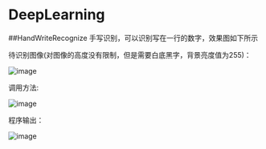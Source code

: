# DeepLearning
##HandWriteRecognize
手写识别，可以识别写在一行的数字，效果图如下所示

待识别图像(对图像的高度没有限制，但是需要白底黑字，背景亮度值为255)：

![image](https://github.com/skillness/DeepLearning/blob/master/12345.jpg)

调用方法:

![image](https://github.com/skillness/DeepLearning/blob/master/data/howTo.png) 

程序输出：

![image](https://github.com/skillness/DeepLearning/blob/master/data/result.png)

